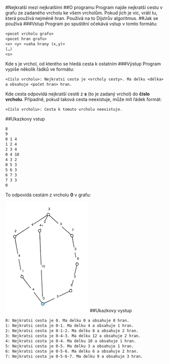 #Nejkratší mezi nejkratšími
##O programu
Program najde nejkratší cestu v grafu ze zadaného vrcholu ke všem vrcholům. Pokud jich je víc, vrátí tu, která používá nejméně hran. Používá na to Dijstrův algoritmus.
##Jak se používá
###Vstup
Program po spuštění očekává vstup v tomto formátu:
```
<pocet vrcholu grafu>
<pocet hran grafu>
<x> <y> <vaha hrany (x,y)>
(…)
<s>
```
Kde s je vrchol, od kterého se hledá cesta k ostatním
###Výstup
Program vypíše několik řádků ve formátu:
```
<číslo vrcholu>: Nejkratsi cesta je <vrcholy cesty>. Ma delku <délka> a obsahuje <počet hran> hran.
```
Kde cesta odpovídá nejkratší cestě z **s** (to je zadaný vrchol) do **číslo vrcholu**. Případně, pokud taková cesta neexistuje, může mít řádek formát:
```
<číslo vrcholu>: Cesta k tomuto vrcholu neexistuje.
```

##Ukazkovy vstup
```
8
9
0 1 4
1 2 4
2 3 4
0 4 10
4 3 2
0 5 3
5 6 3
6 7 3
7 3 3
0
```
To odpovídá cestám z vrcholu **0** v grafu:

![in2](in2.png)
##Ukazkovy vystup
```
0: Nejkratsi cesta je 0. Ma delku 0 a obsahuje 0 hran.
1: Nejkratsi cesta je 0-1. Ma delku 4 a obsahuje 1 hran.
2: Nejkratsi cesta je 0-1-2. Ma delku 8 a obsahuje 2 hran.
3: Nejkratsi cesta je 0-4-3. Ma delku 12 a obsahuje 2 hran.
4: Nejkratsi cesta je 0-4. Ma delku 10 a obsahuje 1 hran.
5: Nejkratsi cesta je 0-5. Ma delku 3 a obsahuje 1 hran.
6: Nejkratsi cesta je 0-5-6. Ma delku 6 a obsahuje 2 hran.
7: Nejkratsi cesta je 0-5-6-7. Ma delku 9 a obsahuje 3 hran.
```
